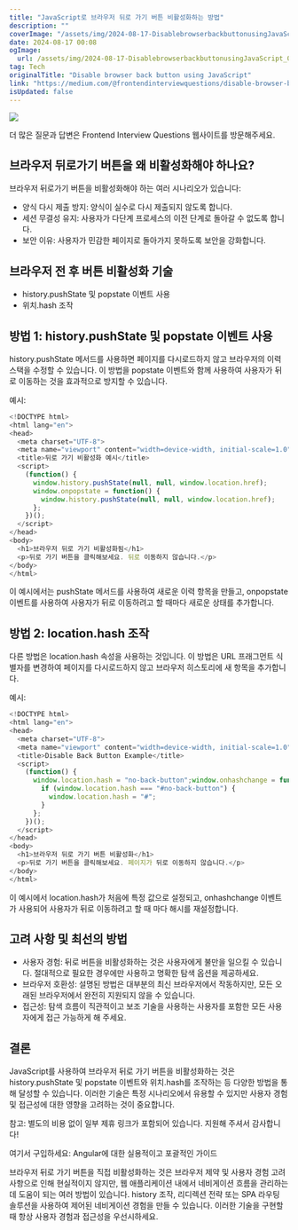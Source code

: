 ```yaml
---
title: "JavaScript로 브라우저 뒤로 가기 버튼 비활성화하는 방법"
description: ""
coverImage: "/assets/img/2024-08-17-DisablebrowserbackbuttonusingJavaScript_0.png"
date: 2024-08-17 00:08
ogImage: 
  url: /assets/img/2024-08-17-DisablebrowserbackbuttonusingJavaScript_0.png
tag: Tech
originalTitle: "Disable browser back button using JavaScript"
link: "https://medium.com/@frontendinterviewquestions/disable-browser-back-button-using-javascript-ff6be13b5724"
isUpdated: false
---
```




<img src="/assets/img/2024-08-17-DisablebrowserbackbuttonusingJavaScript_0.png" />

더 많은 질문과 답변은 Frontend Interview Questions 웹사이트를 방문해주세요.

## 브라우저 뒤로가기 버튼을 왜 비활성화해야 하나요?

브라우저 뒤로가기 버튼을 비활성화해야 하는 여러 시나리오가 있습니다:


<div class="content-ad"></div>

- 양식 다시 제출 방지: 양식이 실수로 다시 제출되지 않도록 합니다.
- 세션 무결성 유지: 사용자가 다단계 프로세스의 이전 단계로 돌아갈 수 없도록 합니다.
- 보안 이유: 사용자가 민감한 페이지로 돌아가지 못하도록 보안을 강화합니다.

## 브라우저 전 후 버튼 비활성화 기술

- history.pushState 및 popstate 이벤트 사용
- 위치.hash 조작

## 방법 1: history.pushState 및 popstate 이벤트 사용

<div class="content-ad"></div>

history.pushState 메서드를 사용하면 페이지를 다시로드하지 않고 브라우저의 이력 스택을 수정할 수 있습니다. 이 방법을 popstate 이벤트와 함께 사용하여 사용자가 뒤로 이동하는 것을 효과적으로 방지할 수 있습니다.

예시:

```js
<!DOCTYPE html>
<html lang="en">
<head>
  <meta charset="UTF-8">
  <meta name="viewport" content="width=device-width, initial-scale=1.0">
  <title>뒤로 가기 비활성화 예시</title>
  <script>
    (function() {
      window.history.pushState(null, null, window.location.href);
      window.onpopstate = function() {
        window.history.pushState(null, null, window.location.href);
      };
    })();
  </script>
</head>
<body>
  <h1>브라우저 뒤로 가기 비활성화됨</h1>
  <p>뒤로 가기 버튼을 클릭해보세요. 뒤로 이동하지 않습니다.</p>
</body>
</html>
```

이 예시에서는 pushState 메서드를 사용하여 새로운 이력 항목을 만들고, onpopstate 이벤트를 사용하여 사용자가 뒤로 이동하려고 할 때마다 새로운 상태를 추가합니다.

<div class="content-ad"></div>

## 방법 2: location.hash 조작

다른 방법은 location.hash 속성을 사용하는 것입니다. 이 방법은 URL 프래그먼트 식별자를 변경하여 페이지를 다시로드하지 않고 브라우저 히스토리에 새 항목을 추가합니다.

예시:

```js
<!DOCTYPE html>
<html lang="en">
<head>
  <meta charset="UTF-8">
  <meta name="viewport" content="width=device-width, initial-scale=1.0">
  <title>Disable Back Button Example</title>
  <script>
    (function() {
      window.location.hash = "no-back-button";window.onhashchange = function() {
        if (window.location.hash === "#no-back-button") {
          window.location.hash = "#";
        }
      };
    })();
  </script>
</head>
<body>
  <h1>브라우저 뒤로 가기 버튼 비활성화</h1>
  <p>뒤로 가기 버튼을 클릭해보세요. 페이지가 뒤로 이동하지 않습니다.</p>
</body>
</html>
```

<div class="content-ad"></div>

이 예시에서 location.hash가 처음에 특정 값으로 설정되고, onhashchange 이벤트가 사용되어 사용자가 뒤로 이동하려고 할 때 마다 해시를 재설정합니다.

## 고려 사항 및 최선의 방법

- 사용자 경험: 뒤로 버튼을 비활성화하는 것은 사용자에게 불만을 일으킬 수 있습니다. 절대적으로 필요한 경우에만 사용하고 명확한 탐색 옵션을 제공하세요.
- 브라우저 호환성: 설명된 방법은 대부분의 최신 브라우저에서 작동하지만, 모든 오래된 브라우저에서 완전히 지원되지 않을 수 있습니다.
- 접근성: 탐색 흐름이 직관적이고 보조 기술을 사용하는 사용자를 포함한 모든 사용자에게 접근 가능하게 해 주세요.

## 결론

<div class="content-ad"></div>

JavaScript를 사용하여 브라우저 뒤로 가기 버튼을 비활성화하는 것은 history.pushState 및 popstate 이벤트와 위치.hash를 조작하는 등 다양한 방법을 통해 달성할 수 있습니다. 이러한 기술은 특정 시나리오에서 유용할 수 있지만 사용자 경험 및 접근성에 대한 영향을 고려하는 것이 중요합니다.

참고: 별도의 비용 없이 일부 제휴 링크가 포함되어 있습니다. 지원해 주셔서 감사합니다!

여기서 구입하세요: Angular에 대한 실용적이고 포괄적인 가이드

브라우저 뒤로 가기 버튼을 직접 비활성화하는 것은 브라우저 제약 및 사용자 경험 고려 사항으로 인해 현실적이지 않지만, 웹 애플리케이션 내에서 네비게이션 흐름을 관리하는 데 도움이 되는 여러 방법이 있습니다. history 조작, 리디렉션 전략 또는 SPA 라우팅 솔루션을 사용하여 제어된 네비게이션 경험을 만들 수 있습니다. 이러한 기술을 구현할 때 항상 사용자 경험과 접근성을 우선시하세요.